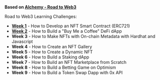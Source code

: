 **Based on [Alchemy - Road to Web3](https://docs.alchemy.com/alchemy/road-to-web3/welcome-to-the-road-to-web3)**

Road to Web3 Learning Challenges:

- **[Week 1](./week1/README.md)** - How to Develop an NFT Smart Contract (ERC721) 
- **[Week 2](./week2/README.md)** - How to Build a "Buy Me a Coffee" DeFi dApp 
- **Week 3** -  How to Make NFTs with On-chain Metadata with Hardhat and Javascript 
- **Week 4** -  How to Create an NFT Gallery 
- **Week 5** -  How to Create a Dynamic NFT 
- **Week 6** -  How to Build a Staking dApp 
- **Week 7** -  How to Build an NFT Marketplace from Scratch 
- **Week 8** -  How to Build a Betting Game on Optimism
- **Week 9** -  How to Build a Token Swap Dapp with 0x API